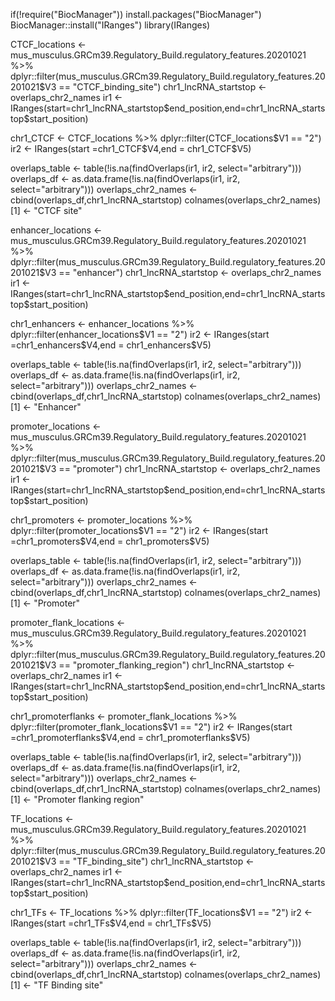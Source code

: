 if(!require("BiocManager"))
  install.packages("BiocManager")
BiocManager::install("IRanges")
library(IRanges)

CTCF_locations <- mus_musculus.GRCm39.Regulatory_Build.regulatory_features.20201021 %>% dplyr::filter(mus_musculus.GRCm39.Regulatory_Build.regulatory_features.20201021$V3 ==
                                                                                                            "CTCF_binding_site")
chr1_lncRNA_startstop <- overlaps_chr2_names
ir1 <- IRanges(start=chr1_lncRNA_startstop$end_position,end=chr1_lncRNA_startstop$start_position)

chr1_CTCF <- CTCF_locations %>% dplyr::filter(CTCF_locations$V1 == "2")
ir2 <- IRanges(start =chr1_CTCF$V4,end = chr1_CTCF$V5)

overlaps_table <- table(!is.na(findOverlaps(ir1, ir2, select="arbitrary")))
overlaps_df <- as.data.frame(!is.na(findOverlaps(ir1, ir2, select="arbitrary")))
overlaps_chr2_names <- cbind(overlaps_df,chr1_lncRNA_startstop)
colnames(overlaps_chr2_names)[1] <- "CTCF site"

enhancer_locations <- mus_musculus.GRCm39.Regulatory_Build.regulatory_features.20201021 %>% dplyr::filter(mus_musculus.GRCm39.Regulatory_Build.regulatory_features.20201021$V3 ==
                                                                                                            "enhancer")
chr1_lncRNA_startstop <- overlaps_chr2_names
ir1 <- IRanges(start=chr1_lncRNA_startstop$end_position,end=chr1_lncRNA_startstop$start_position)

chr1_enhancers <- enhancer_locations %>% dplyr::filter(enhancer_locations$V1 == "2")
ir2 <- IRanges(start =chr1_enhancers$V4,end = chr1_enhancers$V5)

overlaps_table <- table(!is.na(findOverlaps(ir1, ir2, select="arbitrary")))
overlaps_df <- as.data.frame(!is.na(findOverlaps(ir1, ir2, select="arbitrary")))
overlaps_chr2_names <- cbind(overlaps_df,chr1_lncRNA_startstop)
colnames(overlaps_chr2_names)[1] <- "Enhancer"


promoter_locations <- mus_musculus.GRCm39.Regulatory_Build.regulatory_features.20201021 %>% dplyr::filter(mus_musculus.GRCm39.Regulatory_Build.regulatory_features.20201021$V3 ==
                                                                                                            "promoter")
chr1_lncRNA_startstop <- overlaps_chr2_names
ir1 <- IRanges(start=chr1_lncRNA_startstop$end_position,end=chr1_lncRNA_startstop$start_position)

chr1_promoters <- promoter_locations %>% dplyr::filter(promoter_locations$V1 == "2")
ir2 <- IRanges(start =chr1_promoters$V4,end = chr1_promoters$V5)

overlaps_table <- table(!is.na(findOverlaps(ir1, ir2, select="arbitrary")))
overlaps_df <- as.data.frame(!is.na(findOverlaps(ir1, ir2, select="arbitrary")))
overlaps_chr2_names <- cbind(overlaps_df,chr1_lncRNA_startstop)
colnames(overlaps_chr2_names)[1] <- "Promoter"

promoter_flank_locations <- mus_musculus.GRCm39.Regulatory_Build.regulatory_features.20201021 %>% dplyr::filter(mus_musculus.GRCm39.Regulatory_Build.regulatory_features.20201021$V3 ==
                                                                                                            "promoter_flanking_region")
chr1_lncRNA_startstop <- overlaps_chr2_names
ir1 <- IRanges(start=chr1_lncRNA_startstop$end_position,end=chr1_lncRNA_startstop$start_position)

chr1_promoterflanks <- promoter_flank_locations %>% dplyr::filter(promoter_flank_locations$V1 == "2")
ir2 <- IRanges(start =chr1_promoterflanks$V4,end = chr1_promoterflanks$V5)

overlaps_table <- table(!is.na(findOverlaps(ir1, ir2, select="arbitrary")))
overlaps_df <- as.data.frame(!is.na(findOverlaps(ir1, ir2, select="arbitrary")))
overlaps_chr2_names <- cbind(overlaps_df,chr1_lncRNA_startstop)
colnames(overlaps_chr2_names)[1] <- "Promoter flanking region"


TF_locations <- mus_musculus.GRCm39.Regulatory_Build.regulatory_features.20201021 %>% dplyr::filter(mus_musculus.GRCm39.Regulatory_Build.regulatory_features.20201021$V3 ==
                                                                                                            "TF_binding_site")
chr1_lncRNA_startstop <- overlaps_chr2_names
ir1 <- IRanges(start=chr1_lncRNA_startstop$end_position,end=chr1_lncRNA_startstop$start_position)

chr1_TFs <- TF_locations %>% dplyr::filter(TF_locations$V1 == "2")
ir2 <- IRanges(start =chr1_TFs$V4,end = chr1_TFs$V5)

overlaps_table <- table(!is.na(findOverlaps(ir1, ir2, select="arbitrary")))
overlaps_df <- as.data.frame(!is.na(findOverlaps(ir1, ir2, select="arbitrary")))
overlaps_chr2_names <- cbind(overlaps_df,chr1_lncRNA_startstop)
colnames(overlaps_chr2_names)[1] <- "TF Binding site"


